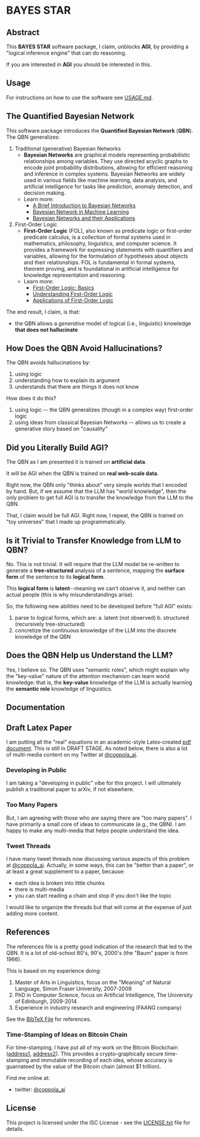 # BAYES STAR

## Abstract
This **BAYES STAR** software package, I claim, unblocks **AGI**, by providing a "logical inference engine" that can do reasoning.

If you are interested in **AGI** you should be interested in this.

## Usage
For instructions on how to use the software see [USAGE.md](USAGE.md).

## The Quantified Bayesian Network
This software package introduces the **Quantified Bayesian Network** (**QBN**).
The QBN generalizes:
1. Traditional (generative) Bayesian Networks
    - **Bayesian Networks** are graphical models representing probabilistic relationships among variables. They use directed acyclic graphs to encode joint probability distributions, allowing for efficient reasoning and inference in complex systems. Bayesian Networks are widely used in various fields like machine learning, data analysis, and artificial intelligence for tasks like prediction, anomaly detection, and decision making.
    - Learn more:
        - [A Brief Introduction to Bayesian Networks](https://www.analyticsvidhya.com/blog/2021/06/understanding-bayesian-networks/)
        - [Bayesian Network in Machine Learning](https://towardsdatascience.com/bayesian-networks-introduction-b76bca3e5ec3)
        - [Bayesian Networks and their Applications](https://www.sciencedirect.com/topics/computer-science/bayesian-network)
2. First-Order Logic
    - **First-Order Logic** (FOL), also known as predicate logic or first-order predicate calculus, is a collection of formal systems used in mathematics, philosophy, linguistics, and computer science. It provides a framework for expressing statements with quantifiers and variables, allowing for the formulation of hypotheses about objects and their relationships. FOL is fundamental in formal systems, theorem proving, and is foundational in artificial intelligence for knowledge representation and reasoning.
    - Learn more:
        - [First-Order Logic: Basics](https://plato.stanford.edu/entries/logic-classical/)
        - [Understanding First-Order Logic](https://www.britannica.com/topic/formal-logic/Higher-order-and-modal-logic)
        - [Applications of First-Order Logic](https://ieeexplore.ieee.org/document/8960287)


The end result, I claim, is that:
* the QBN allows a *generative* model of logical (i.e., linguistic) knowledge **that does not hallucinate**

## How Does the QBN Avoid Hallucinations?
The QBN avoids hallucinations by:
1. using logic
2. understanding how to explain its argument
3. understands that there are things it does not know

How does it do this?
1. using logic -- the QBN generalizes (though in a complex way) first-order logic
2. using ideas from classical Bayesian Networks -- allows us to create a generative story based on "causality"

## Did you Literally Build AGI?
The QBN as I am presented it is trained on **artificial data**.

It will be AGI when the QBN is trained on **real web-scale data**.

Right now, the QBN only "thinks about" very simple worlds that I encoded by hand.
But, if we assume that the LLM has "world knowledge", then the only problem to get full AGI is to transfer the knowledge from the LLM to the QBN.

That, I claim would be full AGI. Right now, I repeat, the QBN is trained on "toy universes" that I made up programmatically.

## Is it Trivial to Transfer Knowledge from LLM to QBN?
No. This is not trivial. It will require that the LLM model be re-written to generate a **tree-structured** analysis of a sentence, mapping the **surface form** of the sentence to its **logical form**.

This **logical form** is **latent**--meaning we can't observe it, and neither can actual people (this is why misunderstandings arise).

So, the following new abilities need to be developed before "full AGI" exists:
1. parse to logical forms, which are:
    a. latent (not observed)
    b. structured (recursively tree-structured)
2. concretize the continuous knowledge of the LLM into the discrete knowledge of the QBN

## Does the QBN Help us Understand the LLM?
Yes, I believe so. The QBN uses "semantic roles", which might explain why the "key-value" nature of the attention mechanism can learn world knowledge:
that is, the **key-value** knowledge of the LLM is actually learning the **semantic role** knowledge of linguistics.

## Documentation

## Draft Latex Paper
I am putting all the "real" equations in an academic-style Latex-created [pdf document](paper/symbolic-logic-also-needed-DRAFT.pdf).
This is still in DRAFT STAGE.
As noted below, there is also a lot of multi-media content on my Twitter at [@coppola_ai](https://twitter.com/coppola_ai).
### Developing in Public
I am taking a "developing in public" vibe for this project.
I will ultimately publish a traditional paper to arXiv, if not elsewhere.

### Too Many Papers
But, I am agreeing with those who are saying there are "too many papers".
I have primarily a small core of ideas to communicate (e.g., the QBN).
I am happy to make any multi-media that helps people understand the idea.

### Tweet Threads
I have many tweet threads now discussing various aspects of this problem at [@coppola_ai](https://twitter.com/coppola_ai).
Actually, in some ways, this can be "better than a paper", or at least a great supplement to a paper, because:
* each idea is broken into little chunks
* there is multi-media
* you can start reading a chain and stop if you don't like the topic

I would like to organize the threads but that will come at the expense of just adding more content.

## References
The references file is a pretty good indication of the research that led to the QBN.
It is a lot of old-school 80's, 90's, 2000's (the "Baum" paper is from 1966).

This is based on my experience doing:
1. Master of Arts in Linguistics, focus on the "Meaning" of Natural Language, Simon Fraser University, 2007-2009
2. PhD in Computer Science, focus on Artificial Intelligence, The University of Edinburgh, 2009-2014
3. Experience in industry research and engineering (FAANG company)

See the [BibTeX File](paper/bibtex.bib) for references.

### Time-Stamping of Ideas on Bitcoin Chain
For time-stamping, I have put all of my work on the Bitcoin Blockchain ([address1](https://ordinals.hiro.so/inscriptions?a=bc1pjlpr5nzl6cmljtyz0a3gng98y3r5hs8z68gw55vg4ccjptvj9msq5gqrc5), [address2](https://ordinals.hiro.so/inscriptions?a=bc1pvd4selnseakwz5eljgj4d99mka25mk8pp3k7v7hc6uxw8txy6lgsf7lmtg)).
This provides a crypto-graphically secure time-stamping and immutable recording of each idea, whose accuracy is guarnateed by the value of the Bitcoin chain (almost $1 trillion).


Find me online at:
* twitter: [@coppola_ai](https://twitter.com/coppola_ai)

## License

This project is licensed under the ISC License - see the [LICENSE.txt](LICENSE.txt) file for details.
